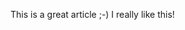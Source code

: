 <!--
title: Hello world
date: 21 July 2014
tags:
  - Life  
  - Philosophy
-->
This is a great article ;-) I really like this!